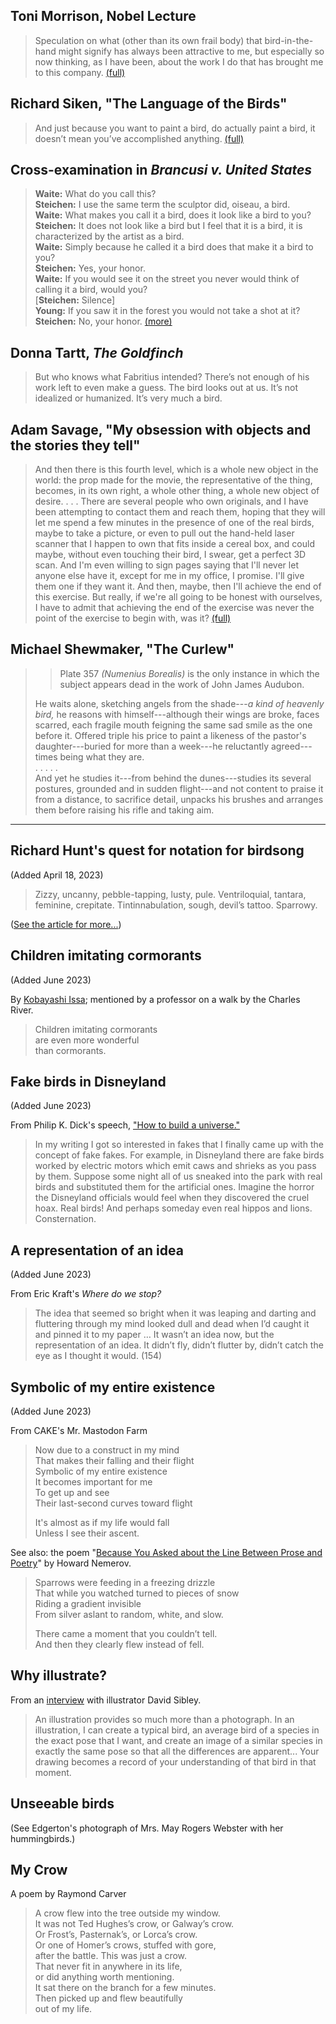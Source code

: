## Toni Morrison, Nobel Lecture

> Speculation on what (other than its own frail body) that bird-in-the-hand might signify has always been attractive to me, but especially so now thinking, as I have been, about the work I do that has brought me to this company. [(full)](https://www.nobelprize.org/prizes/literature/1993/morrison/lecture/)

## Richard Siken, "The Language of the Birds"

> And just because you want to paint a bird, do actually paint a bird, it doesn’t mean you’ve accomplished anything. [(full)](https://poets.org/poem/language-birds)

## Cross-examination in _Brancusi v. United States_

> **Waite:** What do you call this?  
> **Steichen:** I use the same term the sculptor did, oiseau, a bird.  
> **Waite:** What makes you call it a bird, does it look like a bird to you?  
> **Steichen:** It does not look like a bird but I feel that it is a bird, it is 
> characterized by the artist as a bird.  
> **Waite:** Simply because he called it a bird does that make it a bird to you?  
> **Steichen:** Yes, your honor.  
> **Waite:** If you would see it on the street you never would think of 
> calling it a bird, would you?  
> [**Steichen:** Silence]  
> **Young:** If you saw it in the forest you would not take a shot at it?  
> **Steichen:** No, your honor. [(more)](https://www.legalaffairs.org/issues/September-October-2002/story_giry_sepoct2002.msp)

## Donna Tartt, _The Goldfinch_

> But who knows what Fabritius intended? There’s not enough of his work left to even make a guess. The bird looks out at us. It’s not idealized or humanized. It’s very much a bird.

## Adam Savage, "My obsession with objects and the stories they tell"

> And then there is this fourth level, which is a whole new object in the world: the prop made for the movie, the representative of the thing, becomes, in its own right, a whole other thing, a whole new object of desire. . . . There are several people who own originals, and I have been attempting to contact them and reach them, hoping that they will let me spend a few minutes in the presence of one of the real birds, maybe to take a picture, or even to pull out the hand-held laser scanner that I happen to own that fits inside a cereal box, and could maybe, without even touching their bird, I swear, get a perfect 3D scan. And I'm even willing to sign pages saying that I'll never let anyone else have it, except for me in my office, I promise. I'll give them one if they want it. And then, maybe, then I'll achieve the end of this exercise. But really, if we're all going to be honest with ourselves, I have to admit that achieving the end of the exercise was never the point of the exercise to begin with, was it? [(full)](https://www.youtube.com/watch?v=29SopXQfc_s)

## Michael Shewmaker, "The Curlew"

> > Plate 357 _(Numenius Borealis)_ is the only instance in which the subject appears dead in the work of John James Audubon.
>
> He waits alone, sketching angels from the shade---_a kind of heavenly bird,_ he reasons with himself---although their wings are broke, faces scarred, each fragile mouth feigning the same sad smile as the one before it. Offered triple his price to paint a likeness of the pastor's daughter---buried for more than a week---he reluctantly agreed---times being what they are.  
> . . . . .  
> And yet he studies it---from behind the dunes---studies its several postures, grounded and in sudden flight---and not content to praise it from a distance, to sacrifice detail, unpacks his brushes and arranges them before raising his rifle and taking aim.

---

## Richard Hunt's quest for notation for birdsong

(Added April 18, 2023)

> Zizzy, uncanny, pebble-tapping, lusty, pule. Ventriloquial, tantara,
> feminine, crepitate. Tintinnabulation, sough, devil’s tattoo. Sparrowy.

([See the article for
more...](https://daily.jstor.org/what-it-sounds-like-when-doves-cry/))

## Children imitating cormorants

(Added June 2023)

By [Kobayashi
Issa](https://hellopoetry.com/poem/15275/children-imitating-cormorants/);
mentioned by a professor on a walk by the Charles River.

> Children imitating cormorants  
> are even more wonderful  
> than cormorants.

## Fake birds in Disneyland

(Added June 2023)

From Philip K. Dick's speech, ["How to build a universe."](https://urbigenous.net/library/how_to_build.html)

> In my writing I got so interested in fakes that I finally came up with the
> concept of fake fakes. For example, in Disneyland there are fake birds worked
> by electric motors which emit caws and shrieks as you pass by them. Suppose
> some night all of us sneaked into the park with real birds and substituted
> them for the artificial ones. Imagine the horror the Disneyland officials
> would feel when they discovered the cruel hoax. Real birds! And perhaps
> someday even real hippos and lions. Consternation.

## A representation of an idea

(Added June 2023)

From Eric Kraft's _Where do we stop?_

> The idea that seemed so bright when it was leaping and darting and fluttering through my mind looked dull and dead when I’d caught it and pinned it to my paper … It wasn’t an idea now, but the representation of an idea. It didn’t fly, didn’t flutter by, didn’t catch the eye as I thought it would. (154)

## Symbolic of my entire existence

(Added June 2023)

From CAKE's Mr. Mastodon Farm

> Now due to a construct in my mind  
> That makes their falling and their flight  
> Symbolic of my entire existence  
> It becomes important for me  
> To get up and see  
> Their last-second curves toward flight
> 
> It's almost as if my life would fall  
> Unless I see their ascent.

See also: the poem "[Because You Asked about the Line Between Prose and
Poetry](https://poets.org/poem/because-you-asked-about-line-between-prose-and-poetry)"
by Howard Nemerov.

> Sparrows were feeding in a freezing drizzle  
> That while you watched turned to pieces of snow  
> Riding a gradient invisible  
> From silver aslant to random, white, and slow.
>
> There came a moment that you couldn’t tell.  
> And then they clearly flew instead of fell.

## Why illustrate?

From an
[interview](https://www.nytimes.com/2023/07/06/science/birding-illustration-sibley.html)
with illustrator David Sibley.

> An illustration provides so much more than a photograph. In an illustration,
> I can create a typical bird, an average bird of a species in the exact pose
> that I want, and create an image of a similar species in exactly the same
> pose so that all the differences are apparent... Your drawing becomes a
> record of your understanding of that bird in that moment.

## Unseeable birds

(See Edgerton's photograph of Mrs. May Rogers Webster with her hummingbirds.)

## My Crow

A poem by Raymond Carver

> A crow flew into the tree outside my window.  
> It was not Ted Hughes’s crow, or Galway’s crow.  
> Or Frost’s, Pasternak’s, or Lorca’s crow.  
> Or one of Homer’s crows, stuffed with gore,  
> after the battle. This was just a crow.  
> That never fit in anywhere in its life,  
> or did anything worth mentioning.  
> It sat there on the branch for a few minutes.  
> Then picked up and flew beautifully  
> out of my life.  
